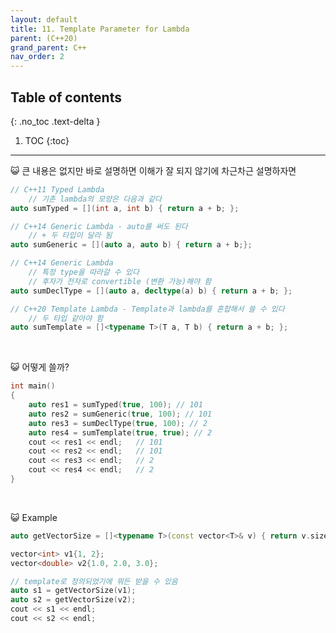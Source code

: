 ```yaml
---
layout: default
title: 11. Template Parameter for Lambda
parent: (C++20)
grand_parent: C++
nav_order: 2
---
```


## Table of contents
{: .no_toc .text-delta }

1. TOC
{:toc}

---

😺 큰 내용은 없지만 바로 설명하면 이해가 잘 되지 않기에 차근차근 설명하자면

```cpp
// C++11 Typed Lambda
    // 기존 lambda의 모양은 다음과 같다
auto sumTyped = [](int a, int b) { return a + b; }; 
```

```cpp
// C++14 Generic Lambda - auto를 써도 된다
    // + 두 타입이 달라 됨
auto sumGeneric = [](auto a, auto b) { return a + b;}; 
```

```cpp
// C++14 Generic Lambda
    // 특정 type을 따라갈 수 있다
    // 후자가 전자로 convertible (변환 가능)해야 함
auto sumDeclType = [](auto a, decltype(a) b) { return a + b; }; 
```

```cpp
// C++20 Template Lambda - Template과 lambda를 혼합해서 쓸 수 있다
    // 두 타입 같아야 함
auto sumTemplate = []<typename T>(T a, T b) { return a + b; }; 
```

<br>

😺 어떻게 쓸까?

```cpp
int main()
{
    auto res1 = sumTyped(true, 100); // 101
    auto res2 = sumGeneric(true, 100); // 101
    auto res3 = sumDeclType(true, 100); // 2
    auto res4 = sumTemplate(true, true); // 2
    cout << res1 << endl;   // 101
    cout << res2 << endl;   // 101
    cout << res3 << endl;   // 2
    cout << res4 << endl;   // 2
}
```

<br>

😺 Example

```cpp
auto getVectorSize = []<typename T>(const vector<T>& v) { return v.size(); };

vector<int> v1{1, 2};
vector<double> v2{1.0, 2.0, 3.0};

// template로 정의되었기에 뭐든 받을 수 있음
auto s1 = getVectorSize(v1);
auto s2 = getVectorSize(v2);
cout << s1 << endl;
cout << s2 << endl;
```